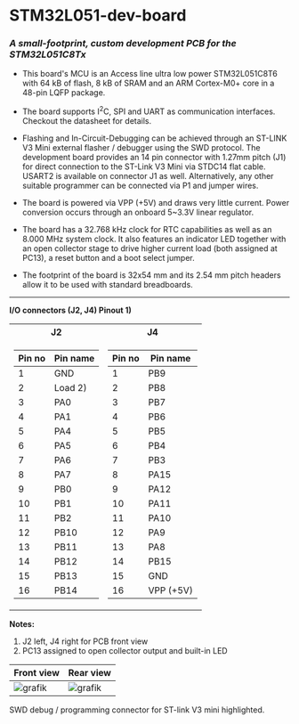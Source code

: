 # STM32L051-dev-board
### ***A small-footprint, custom development PCB for the STM32L051C8Tx***

* This board's MCU is an Access line ultra low power STM32L051C8T6 with 64 kB of flash, 8 kB of SRAM and an ARM Cortex-M0+ core in a 48-pin LQFP package.

* The board supports I<sup>2</sup>C, SPI and UART as communication interfaces. Checkout the datasheet for details.
* Flashing and In-Circuit-Debugging can be achieved through an ST-LINK V3 Mini external flasher / debugger using the SWD protocol. The development board provides an 14 pin connector with 1.27mm pitch (J1) for direct connection to the ST-Link V3 Mini via STDC14 flat
cable. USART2 is available on connector J1 as well. Alternatively, any other suitable programmer can be connected via P1 and jumper wires.
* The board is powered via VPP (+5V) and draws very little current. Power conversion occurs through an onboard 5~3.3V linear regulator.
* The board has a 32.768 kHz clock for RTC capabilities as well as an 8.000 MHz system clock. It also features an indicator LED together with an open collector stage to drive higher current load (both assigned at PC13), a reset button and a boot select jumper.
* The footprint of the board is 32x54 mm and its 2.54 mm pitch headers allow it to be used with standard breadboards.

---

**I/O connectors (J2, J4) Pinout 1)**

<table>
<tr>
<th>J2</th>
<th>J4</th>
</tr>
<tr>

<td>

| Pin no | Pin name  |
|--------|-----------|
| 1      | GND       |
| 2      | Load 2)   |
| 3      | PA0       |
| 4      | PA1       |
| 5      | PA4       |
| 6      | PA5       |
| 7      | PA6       |
| 8      | PA7       |
| 9      | PB0       |
| 10     | PB1       |
| 11     | PB2       |
| 12     | PB10      |
| 13     | PB11      |
| 14     | PB12      |
| 15     | PB13      |
| 16     | PB14      |

</td><td>

| Pin no | Pin name  |
|--------|-----------|
| 1      | PB9       |
| 2      | PB8       |
| 3      | PB7       |
| 4      | PB6       |
| 5      | PB5       |
| 6      | PB4       |
| 7      | PB3       |
| 8      | PA15      |
| 9      | PA12      |
| 10     | PA11      |
| 11     | PA10      |
| 12     | PA9       |
| 13     | PA8       |
| 14     | PB15      |
| 15     | GND       |
| 16     | VPP (+5V) |

</td></tr> </table>

**Notes:**
1. J2 left, J4 right for PCB front view
2. PC13 assigned to open collector output and built-in LED 


| Front view | Rear view |
|------------|-----------|
|![grafik](https://user-images.githubusercontent.com/57663237/201778979-8aca7a73-d306-4409-b94e-c68bb08bab90.png)            |![grafik](https://user-images.githubusercontent.com/57663237/201779175-c74a656a-946b-4f7a-a700-879fb4db7b7b.png)           |

SWD debug / programming connector for ST-link V3 mini highlighted.

